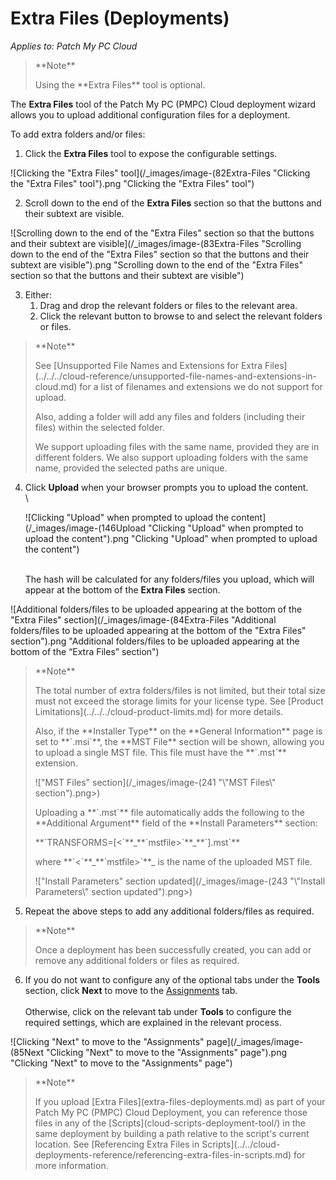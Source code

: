 # Extra Files (Deployments)

_Applies to: Patch My PC Cloud_

<blockquote class="wp-block-quote">
<p>**Note**</p>
<p>Using the **Extra Files** tool is optional.</p>
</blockquote>

The **Extra Files** tool of the Patch My PC (PMPC) Cloud deployment wizard allows you to upload additional configuration files for a deployment.

To add extra folders and/or files:

1. Click the **Extra Files** tool to expose the configurable settings.

![Clicking the "Extra Files" tool](/_images/image-(82Extra-Files "Clicking the \"Extra Files\" tool").png "Clicking the &#x22;Extra Files&#x22; tool")

2. Scroll down to the end of the **Extra Files** section so that the buttons and their subtext are visible.

![Scrolling down to the end of the "Extra Files" section so that the buttons and their subtext are visible](/_images/image-(83Extra-Files "Scrolling down to the end of the \"Extra Files\" section so that the buttons and their subtext are visible").png "Scrolling down to the end of the &#x22;Extra Files&#x22; section so that the buttons and their subtext are visible")

3. Either:
   1. Drag and drop the relevant folders or files to the relevant area.
   2. Click the relevant button to browse to and select the relevant folders or files.

<blockquote class="wp-block-quote">
<p>**Note**</p>
<p>See [Unsupported File Names and Extensions for Extra Files](../../../cloud-reference/unsupported-file-names-and-extensions-in-cloud.md) for a list of filenames and extensions we do not support for upload.</p>
<p>Also, adding a folder will add any files and folders (including their files) within the selected folder.</p>
<p>We support uploading files with the same name, provided they are in different folders. We also support uploading folders with the same name, provided the selected paths are unique.</p>
</blockquote>

4.  Click **Upload** when your browser prompts you to upload the content.\
    \


    ![Clicking "Upload" when prompted to upload the content](/_images/image-(146Upload "Clicking \"Upload\" when prompted to upload the content").png "Clicking &#x22;Upload&#x22; when prompted to upload the content")

    \
    The hash will be calculated for any folders/files you upload, which will appear at the bottom of the **Extra Files** section.

![Additional folders/files to be uploaded appearing at the bottom of the "Extra Files" section](/_images/image-(84Extra-Files "Additional folders/files to be uploaded appearing at the bottom of the \"Extra Files\" section").png "Additional folders/files to be uploaded appearing at the bottom of the “Extra Files” section")

<blockquote class="wp-block-quote">
<p>**Note**</p>
<p>The total number of extra folders/files is not limited, but their total size must not exceed the storage limits for your license type. See [Product Limitations](../../../cloud-product-limits.md)  for more details.</p>
<p>Also, if the **Installer Type** on the **General Information** page is set to **`.msi`**, the **MST File** section will be shown, allowing you to upload a single MST file. This file must have the **`.mst`** extension.</p>
<p>!["MST Files" section](/_images/image-(241 "\"MST Files\" section").png>)</p>
<p>Uploading a **`.mst`** file automatically adds the following to the **Additional Argument** field of the **Install Parameters** section:</p>
<p>**`TRANSFORMS=[<`**_**`mstfile>`**_**`].mst`**</p>
<p>where **`<`**_**`mstfile>`**_ is the name of the uploaded MST file.</p>
<p>!["Install Parameters" section updated](/_images/image-(243 "\"Install Parameters\" section updated").png>)</p>
</blockquote>

5. Repeat the above steps to add any additional folders/files as required.

<blockquote class="wp-block-quote">
<p>**Note**</p>
<p>Once a deployment has been successfully created, you can add or remove any additional folders or files as required.</p>
</blockquote>

6. If you do not want to configure any of the optional tabs under the **Tools** section, click **Next** to move to the [Assignments](../cloud-assignments-deployment-tab.md) tab.\
   \
   Otherwise, click on the relevant tab under **Tools** to configure the required settings, which are explained in the relevant process.

![Clicking "Next" to move to the "Assignments" page](/_images/image-(85Next "Clicking \"Next\" to move to the \"Assignments\" page").png "Clicking &#x22;Next&#x22; to move to the &#x22;Assignments&#x22; page")

<blockquote class="wp-block-quote">
<p>**Note**</p>
<p>If you upload [Extra Files](extra-files-deployments.md) as part of your Patch My PC (PMPC) Cloud Deployment, you can reference those files in any of the [Scripts](cloud-scripts-deployment-tool/) in the same deployment by building a path relative to the script's current location. See [Referencing Extra Files in Scripts](../../cloud-deployments-reference/referencing-extra-files-in-scripts.md) for more information.</p>
</blockquote>